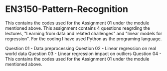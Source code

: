 # EN3150-Pattern-Recognition
 This contains the codes used for the Assignment 01 under the module mentioned above.
 This assignment contains 4 questions reagrding the lectures, "Learning from data and related challenges" and "linear models for regression".
 For the coding I have used Python as the programing language.

 Question 01 - Data preprocessing
 Question 02 - Linear regression on real world data
 Question 03 - Linear regression impact on outliers
 Question 04 - This contains the codes used for the Assignment 01 under the module mentioned above.

